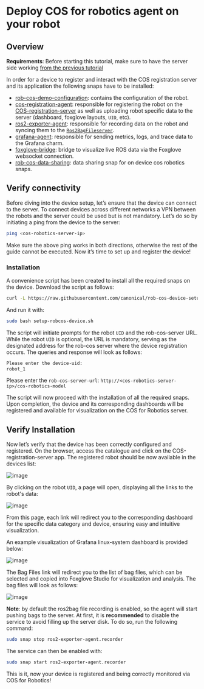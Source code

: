 # Deploy COS for robotics agent on your robot

## Overview

**Requirements**:
Before starting this tutorial, make sure to have the server side working
[from the previous tutorial](./deploy-cos-for-robotics-server-in-the-cloud.md)

In order for a device to register and interact with the COS registration server and its application the following snaps have to be installed:

- [rob-cos-demo-configuration](https://snapcraft.io/rob-cos-demo-configuration): contains the configuration of the robot.
- [cos-registration-agent](https://snapcraft.io/cos-registration-agent): responsible for registering the robot on the [COS-registration-server](https://charmhub.io/cos-registration-server-k8s) as well as uploading robot specific data to the server (dashboard, foxglove layouts, `UID`, etc).
- [ros2-exporter-agent](https://snapcraft.io/ros2-exporter-agent): responsible for recording data on the robot and syncing them to the [`Ros2BagFileserver`](https://charmhub.io/ros2bag-fileserver-k8s).
- [grafana-agent](https://snapcraft.io/grafana-agent): responsible for sending metrics, logs, and trace data to the Grafana charm.
- [foxglove-bridge](https://snapcraft.io/foxglove-bridge): bridge to visualize live ROS data via the Foxglove websocket connection.
- [rob-cos-data-sharing](https://snapcraft.io/rob-cos-data-sharing): data sharing snap for on device cos robotics snaps.

## Verify connectivity

Before diving into the device setup, let’s ensure that the device can connect to the server.
To connect devices across different networks a VPN between the robots and the server could be used but is not mandatory. Let’s do so by initiating a ping from the device to the server:

```bash
ping <cos-robotics-server-ip>
```

Make sure the above ping works in both directions, otherwise the rest of the guide cannot be executed.
Now it’s time to set up and register the device!

### Installation

A convenience script has been created to install all the required snaps on the device. Download the script as follows:

```bash
curl -L https://raw.githubusercontent.com/canonical/rob-cos-device-setup/main/setup-robcos-device.sh -O
```

And run it with:

```bash
sudo bash setup-robcos-device.sh
```

The script will initiate prompts for the robot `UID` and the rob-cos-server URL. While the robot `UID` is optional, the URL is mandatory, serving as the designated address for the rob-cos server where the device registration occurs. The queries and response will look as follows:

```bash
Please enter the device-uid:
robot_1
```

Please enter the `rob-cos-server-url`:
`http://<cos-robotics-server-ip>/cos-robotics-model`

The script will now proceed with the installation of all the required snaps. Upon completion, the device and its corresponding dashboards will be registered and available for visualization on the COS for Robotics server.

## Verify Installation

Now let’s verify that the device has been correctly configured and registered.
On the browser, access the catalogue and click on the COS-registration-server app.
The registered robot should be now available in the devices list:

![image](https://assets.ubuntu.com/v1/f9186111-device_list.png)

By clicking on the robot `UID`, a page will open, displaying all the links to the robot's data:

![image](https://assets.ubuntu.com/v1/4f023ed9-application_links.png)

From this page, each link will redirect you to the corresponding dashboard for the specific data category and device, ensuring easy and intuitive visualization.

An example visualization of Grafana linux-system dashboard is provided below:

![image](https://assets.ubuntu.com/v1/272088f7-grafana_data_dashboard_cos.png)

The Bag Files link will redirect you to the list of bag files, which can be selected and copied into Foxglove Studio for visualization and analysis. The bag files will look as follows:

![image](https://assets.ubuntu.com/v1/4f0967c9-rosbag_list_cos.png)

**Note**: by default the ros2bag file recording is enabled, so the agent will start pushing bags to the server. At first, it is **recommended** to disable the service to avoid filling up the server disk. To do so, run the following command:

```bash
sudo snap stop ros2-exporter-agent.recorder
```

The service can then be enabled with:

```bash
sudo snap start ros2-exporter-agent.recorder
```

This is it, now your device is registered and being correctly monitored via COS for Robotics!
